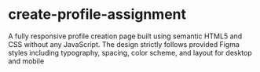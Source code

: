 # create-profile-assignment
A fully responsive profile creation page built using semantic HTML5 and CSS without any JavaScript. The design strictly follows provided Figma styles including typography, spacing, color scheme, and layout for desktop and mobile

